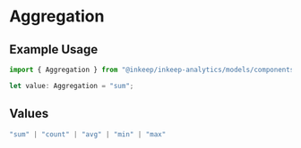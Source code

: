 # Aggregation

## Example Usage

```typescript
import { Aggregation } from "@inkeep/inkeep-analytics/models/components";

let value: Aggregation = "sum";
```

## Values

```typescript
"sum" | "count" | "avg" | "min" | "max"
```